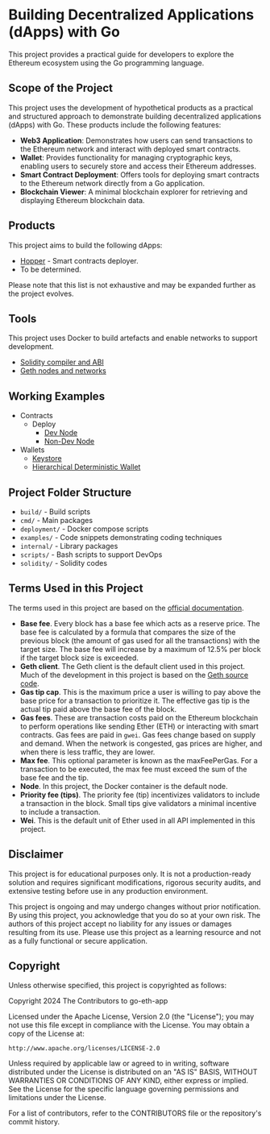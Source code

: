 # Building Decentralized Applications (dApps) with Go

This project provides a practical guide for developers to explore the Ethereum ecosystem using the Go programming language.

## Scope of the Project

This project uses the development of hypothetical products as a practical and structured approach to demonstrate building decentralized applications (dApps) with Go. These products include the following features:

* **Web3 Application**: Demonstrates how users can send transactions to the Ethereum network and interact with deployed smart contracts.
* **Wallet**: Provides functionality for managing cryptographic keys, enabling users to securely store and access their Ethereum addresses.
* **Smart Contract Deployment**: Offers tools for deploying smart contracts to the Ethereum network directly from a Go application.
* **Blockchain Viewer**: A minimal blockchain explorer for retrieving and displaying Ethereum blockchain data.

## Products

This project aims to build the following dApps:

* [Hopper](./docs/products/hopper.md) - Smart contracts deployer.
* To be determined.

Please note that this list is not exhaustive and may be expanded further as the project evolves.

## Tools

This project uses Docker to build artefacts and enable networks to support development.

* [Solidity compiler and ABI](./docs/tools/abi.md)
* [Geth nodes and networks](./docs/tools/geth.md)

## Working Examples

* Contracts
    * Deploy
        * [Dev Node](./examples/contracts/deploy/ex1/main.go)
        * [Non-Dev Node](./examples/contracts/deploy/ex2/main.go)
* Wallets
    * [Keystore](./examples/wallets/keystore/main.go)
    * [Hierarchical Deterministic Wallet](./examples/wallets/hdw/main.go)

## Project Folder Structure

* `build/` - Build scripts
* `cmd/` - Main packages
* `deployment/` - Docker compose scripts
* `examples/` - Code snippets demonstrating coding techniques
* `internal/` - Library packages
* `scripts/` - Bash scripts to support DevOps
* `solidity/` - Solidity codes

## Terms Used in this Project

The terms used in this project are based on the [official documentation](https://ethereum.org/en/developers/docs/).

* **Base fee**. Every block has a base fee which acts as a reserve price. The base fee is calculated by a formula that compares the size of the previous block (the amount of gas used for all the transactions) with the target size. The base fee will increase by a maximum of 12.5% per block if the target block size is exceeded.
* **Geth client**. The Geth client is the default client used in this project. Much of the development in this project is based on the [Geth source code](https://github.com/ethereum/go-ethereum).
* **Gas tip cap**. This is the maximum price a user is willing to pay above the base price for a transaction to prioritize it. The effective gas tip is the actual tip paid above the base fee of the block.
* **Gas fees**. These are transaction costs paid on the Ethereum blockchain to perform operations like sending Ether (ETH) or interacting with smart contracts. Gas fees are paid in `gwei`. Gas fees change based on supply and demand. When the network is congested, gas prices are higher, and when there is less traffic, they are lower.
* **Max fee**. This optional parameter is known as the maxFeePerGas. For a transaction to be executed, the max fee must exceed the sum of the base fee and the tip.
* **Node**. In this project, the Docker container is the default node.
* **Priority fee (tips)**. The priority fee (tip) incentivizes validators to include a transaction in the block. Small tips give validators a minimal incentive to include a transaction.
* **Wei**. This is the default unit of Ether used in all API implemented in this project.

## Disclaimer

This project is for educational purposes only. It is not a production-ready solution and requires significant modifications, rigorous security audits, and extensive testing before use in any production environment.

This project is ongoing and may undergo changes without prior notification. By using this project, you acknowledge that you do so at your own risk. The authors of this project accept no liability for any issues or damages resulting from its use. Please use this project as a learning resource and not as a fully functional or secure application.

## Copyright

Unless otherwise specified, this project is copyrighted as follows:

Copyright 2024 The Contributors to go-eth-app

Licensed under the Apache License, Version 2.0 (the "License"); you may not use this file except in compliance with the License. You may obtain a copy of the License at:

    http://www.apache.org/licenses/LICENSE-2.0

Unless required by applicable law or agreed to in writing, software distributed under the License is distributed on an "AS IS" BASIS, WITHOUT WARRANTIES OR CONDITIONS OF ANY KIND, either express or implied. See the License for the specific language governing permissions and limitations under the License.

For a list of contributors, refer to the CONTRIBUTORS file or the repository's commit history.